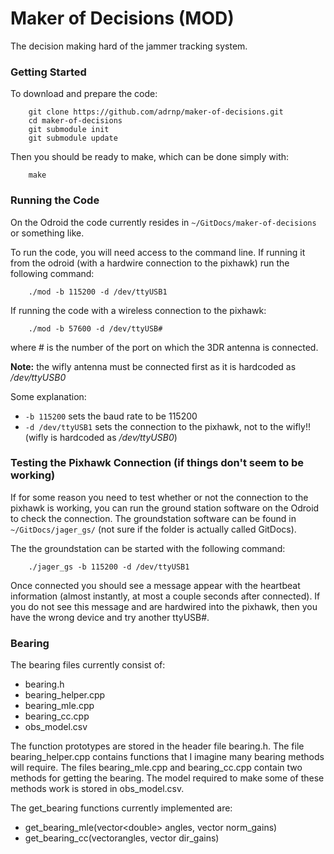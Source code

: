 # Maker of Decisions (MOD)
The decision making hard of the jammer tracking system.

### Getting Started

To download and prepare the code:

        git clone https://github.com/adrnp/maker-of-decisions.git
        cd maker-of-decisions
        git submodule init
        git submodule update

Then you should be ready to make, which can be done simply with:

        make

### Running the Code
On the Odroid the code currently resides in `~/GitDocs/maker-of-decisions` or something like.

To run the code, you will need access to the command line.  If running it from the odroid (with a hardwire connection to the pixhawk) run the following command:

        ./mod -b 115200 -d /dev/ttyUSB1

If running the code with a wireless connection to the pixhawk:

        ./mod -b 57600 -d /dev/ttyUSB#

where # is the number of the port on which the 3DR antenna is connected.

**Note:** the wifly antenna must be connected first as it is hardcoded as */dev/ttyUSB0*

Some explanation:
 - `-b 115200` sets the baud rate to be 115200
 - `-d /dev/ttyUSB1` sets the connection to the pixhawk, not to the wifly!! (wifly is hardcoded as */dev/ttyUSB0*)

### Testing the Pixhawk Connection (if things don't seem to be working)
If for some reason you need to test whether or not the connection to the pixhawk is working, you can run the ground station software on the Odroid to check the connection.  The groundstation software can be found in `~/GitDocs/jager_gs/` (not sure if the folder is actually called GitDocs).

The the groundstation can be started with the following command:

        ./jager_gs -b 115200 -d /dev/ttyUSB1

Once connected you should see a message appear with the heartbeat information (almost instantly, at most a couple seconds after connected).  If you do not see this message and are hardwired into the pixhawk, then you have the wrong device and try another ttyUSB#.

### Bearing
The bearing files currently consist of:
* bearing.h
* bearing\_helper.cpp
* bearing\_mle.cpp
* bearing\_cc.cpp
* obs\_model.csv

The function prototypes are stored in the header file bearing.h.
The file bearing\_helper.cpp contains functions that I imagine many bearing methods will require.
The files bearing\_mle.cpp and bearing\_cc.cpp contain two methods for getting the bearing.
The model required to make some of these methods work is stored in obs\_model.csv.

The get\_bearing functions currently implemented are:
* get\_bearing\_mle(vector\<double\> angles, vector<int> norm\_gains)
* get\_bearing\_cc(vector<double>angles, vector<double> dir\_gains)
